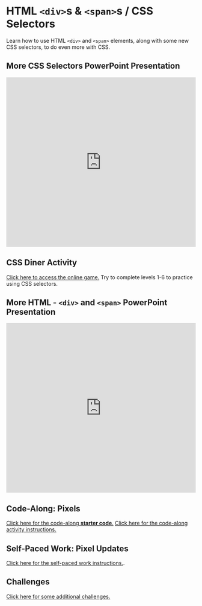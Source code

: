 # HTML `<div>`s & `<span>`s / CSS Selectors
Learn how to use HTML `<div>` and `<span>` elements, along with some new CSS selectors, to do even more with CSS.

## More CSS Selectors PowerPoint Presentation
<iframe src='https://view.officeapps.live.com/op/embed.aspx?src=https://hylandtechclub.com/web-101/Week07/MoreSelectors.pptx' width='100%' height='450px' frameborder='0'></iframe>

## CSS Diner Activity
[Click here to access the online game.](https://flukeout.github.io/) Try to complete levels 1-6 to practice using CSS selectors.

## More HTML - `<div>` and `<span>` PowerPoint Presentation
<iframe src='https://view.officeapps.live.com/op/embed.aspx?src=https://hylandtechclub.com/web-101/Week07/MoreHtml.pptx' width='100%' height='450px' frameborder='0'></iframe>

## Code-Along: Pixels
[Click here for the code-along **starter code**.](https://glitch.com/edit/#!/remix/pixelstart) [Click here for the code-along activity instructions.](PixelsCodeAlong.md)

## Self-Paced Work: Pixel Updates
[Click here for the self-paced work instructions.](SelfPacedWork.md).

## Challenges
[Click here for some additional challenges.](Challenges.md)
